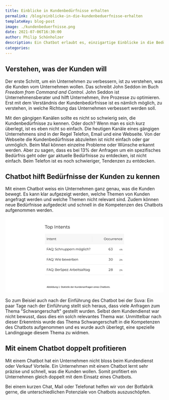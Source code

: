 ```yaml
---
title: Einblicke in Kundenbedürfnisse erhalten
permalink: /blog/einblicke-in-die-kundenbeduerfnisse-erhalten
templateKey: blog-post
image: ./kundenbeduerfnisse.png
date: 2021-07-06T16:30:00
author: Philip Schönholzer
description: Ein Chatbot erlaubt es, einzigartige Einblicke in die Bedürfnisse der Kunden zu erhalten.
categories:
---
```


## Verstehen, was der Kunden will

Der erste Schritt, um ein Unternehmen zu verbessern, ist zu verstehen, was die Kunden vom Unternehmen wollen. Das schreibt John Seddon im Buch _Freedom from Command and Control_. John Seddon ist Unternehmensberater und hilft Unternehmen, ihre Prozesse zu optimieren. Erst mit dem Verständnis der Kundenbedürfnisse ist es nämlich möglich, zu verstehen, in welche Richtung das Unternehmen verbessert werden soll.

Mit den gängigen Kanälen sollte es nicht so schwierig sein, die Kundenbedürfnisse zu kennen. Oder doch? Wenn man es sich kurz überlegt, ist es eben nicht so einfach. Die heutigen Kanäle eines gängigen Unternehmens sind in der Regel Telefon, Email und eine Webseite. Von der Webseite die Kundenbedürfnisse abzuleiten ist nicht einfach oder gar unmöglich. Beim Mail können einzelne Probleme oder Wünsche erkannt werden. Aber zu sagen, dass es bei 13% der Anfragen um ein spezifisches Bedürfnis geht oder gar aktuelle Bedürfnisse zu entdecken, ist nicht einfach. Beim Telefon ist es noch schwieriger, Tendenzen zu entdecken.

## Chatbot hilft Bedürfnisse der Kunden zu kennen

Mit einem Chatbot weiss ein Unternehmen ganz genau, was die Kunden bewegt. Es kann klar aufgezeigt werden, welche Themen von Kunden angefragt werden und welche Themen nicht relevant sind. Zudem können neue Bedürfnisse aufgedeckt und schnell in die Kompetenzen des Chatbots aufgenommen werden.

![Statistik der Kundenanfragen eines Chatbots](absichten-erkennen.png)

So zum Beisiel auch nach der Einführung des Chatbot bei der Suva: Ein paar Tage nach der Einführung stellt sich heraus, dass viele Anfragen zum Thema "Schwangerschaft" gestellt wurden. Selbst dem Kundendienst war nicht bewusst, dass dies ein solch relevantes Thema war. Unmittelbar nach dieser Erkenntnis wurde das Thema Schwangerschaft in die Kompetenzen des Chatbots aufgenommen und es wurde auch überlegt, eine spezielle Landingpage diesem Thema zu widmen.

## Mit einem Chatbot doppelt profitieren

Mit einem Chatbot hat ein Unternehmen nicht bloss beim Kundendienst oder Verkauf Vorteile. Ein Unternehmen mit einem Chatbot lernt sehr präzise und schnell, was die Kunden wollen. Somit profitiert ein Unternehmen gleich doppelt mit dem Einsatz eines Chatbots.

Bei einem kurzen Chat, Mail oder Telefonat helfen wir von der Botfabrik gerne, die unterschiedlichen Potenziale von Chatbots auszuschöpfen.
